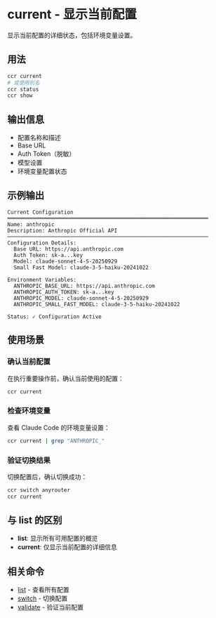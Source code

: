 # current - 显示当前配置

显示当前配置的详细状态，包括环境变量设置。

## 用法

```bash
ccr current
# 或使用别名
ccr status
ccr show
```

## 输出信息

- 配置名称和描述
- Base URL
- Auth Token（脱敏）
- 模型设置
- 环境变量配置状态

## 示例输出

```
Current Configuration
════════════════════════════════════════════════════════════════
Name: anthropic
Description: Anthropic Official API
────────────────────────────────────────────────────────────────
Configuration Details:
  Base URL: https://api.anthropic.com
  Auth Token: sk-a...key
  Model: claude-sonnet-4-5-20250929
  Small Fast Model: claude-3-5-haiku-20241022

Environment Variables:
  ANTHROPIC_BASE_URL: https://api.anthropic.com
  ANTHROPIC_AUTH_TOKEN: sk-a...key
  ANTHROPIC_MODEL: claude-sonnet-4-5-20250929
  ANTHROPIC_SMALL_FAST_MODEL: claude-3-5-haiku-20241022

Status: ✓ Configuration Active
```

## 使用场景

### 确认当前配置

在执行重要操作前，确认当前使用的配置：

```bash
ccr current
```

### 检查环境变量

查看 Claude Code 的环境变量设置：

```bash
ccr current | grep "ANTHROPIC_"
```

### 验证切换结果

切换配置后，确认切换成功：

```bash
ccr switch anyrouter
ccr current
```

## 与 list 的区别

- **list**: 显示所有可用配置的概览
- **current**: 仅显示当前配置的详细信息

## 相关命令

- [list](./list) - 查看所有配置
- [switch](./switch) - 切换配置
- [validate](./validate) - 验证当前配置
